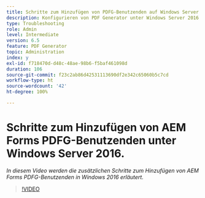 ```yaml
---
title: Schritte zum Hinzufügen von PDFG-Benutzenden auf Windows Server 2016
description: Konfigurieren von PDF Generator unter Windows Server 2016
type: Troubleshooting
role: Admin
level: Intermediate
version: 6.5
feature: PDF Generator
topic: Administration
index: y
exl-id: f718470d-d48c-48ae-98b6-f5baf461098d
duration: 106
source-git-commit: f23c2ab86d42531113690df2e342c65060b5c7cd
workflow-type: ht
source-wordcount: '42'
ht-degree: 100%

---
```


# Schritte zum Hinzufügen von AEM Forms PDFG-Benutzenden unter Windows Server 2016.

*In diesem Video werden die zusätzlichen Schritte zum Hinzufügen von AEM Forms PDFG-Benutzenden in Windows 2016 erläutert.*

>[!VIDEO](https://video.tv.adobe.com/v/335479?quality=12&learn=on)
